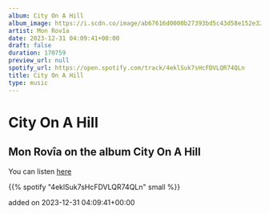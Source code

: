 ```yaml
---
album: City On A Hill
album_image: https://i.scdn.co/image/ab67616d0000b27393bd5c43d58e152e32192a8e
artist: Mon Rovîa
date: 2023-12-31 04:09:41+00:00
draft: false
duration: 170759
preview_url: null
spotify_url: https://open.spotify.com/track/4eklSuk7sHcFDVLQR74QLn
title: City On A Hill
type: music
---
```



# City On A Hill

## Mon Rovîa on the album City On A Hill

You can listen [here](https://open.spotify.com/track/4eklSuk7sHcFDVLQR74QLn)

{{% spotify "4eklSuk7sHcFDVLQR74QLn" small %}}

added on 2023-12-31 04:09:41+00:00